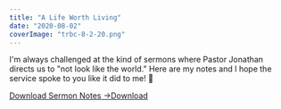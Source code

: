 ```yaml
---
title: "A Life Worth Living"
date: "2020-08-02"
coverImage: "trbc-8-2-20.png"
---
```


I'm always challenged at the kind of sermons where Pastor Jonathan directs us to "not look like the world." Here are my notes and I hope the service spoke to you like it did to me! 🙌

[Download Sermon Notes ->](https://sketchysermons.com/wp-content/uploads/2020/08/trbc-8-2-20-1.pdf)[Download](https://sketchysermons.com/wp-content/uploads/2020/08/trbc-8-2-20-1.pdf)
